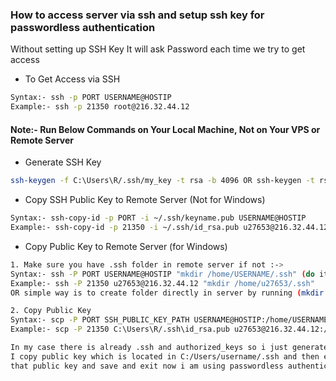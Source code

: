 ### How to access server via ssh and setup ssh key for passwordless authentication
Without setting up SSH Key It will ask Password each time we try to get access

- To Get Access via SSH
```sh
Syntax:- ssh -p PORT USERNAME@HOSTIP
Example:- ssh -p 21350 root@216.32.44.12
```

#### Note:- Run Below Commands on Your Local Machine, Not on Your VPS or Remote Server
- Generate SSH Key
```sh
ssh-keygen -f C:\Users\R/.ssh/my_key -t rsa -b 4096 OR ssh-keygen -t rsa -b 4096
```
- Copy SSH Public Key to Remote Server (Not for Windows)
```sh
Syntax:- ssh-copy-id -p PORT -i ~/.ssh/keyname.pub USERNAME@HOSTIP
Example:- ssh-copy-id -p 21350 -i ~/.ssh/id_rsa.pub u27653@216.32.44.12
```

- Copy Public Key to Remote Server (for Windows)
```sh
1. Make sure you have .ssh folder in remote server if not :->
Syntax:- ssh -P PORT USERNAME@HOSTIP "mkdir /home/USERNAME/.ssh" (do it in windows cmd, not in remote server)
Example:- ssh -P 21350 u27653@216.32.44.12 "mkdir /home/u27653/.ssh"
OR simple way is to create folder directly in server by running (mkdir .ssh) and then check wheather it is available or not by (ls -a)

2. Copy Public Key
Syntax:- scp -P PORT SSH_PUBLIC_KEY_PATH USERNAME@HOSTIP:/home/USERNAME/.ssh/authorized_keys
Example:- scp -P 21350 C:\Users\R/.ssh\id_rsa.pub u27653@216.32.44.12:/home/u27653/.ssh/authorized_keys

In my case there is already .ssh and authorized_keys so i just generate the public key and private key like line no 13 and then
I copy public key which is located in C:/Users/username/.ssh and then enter in remote server and open .ssh/authorized_keys and paste
that public key and save and exit now i am using passwordless authentication
```
